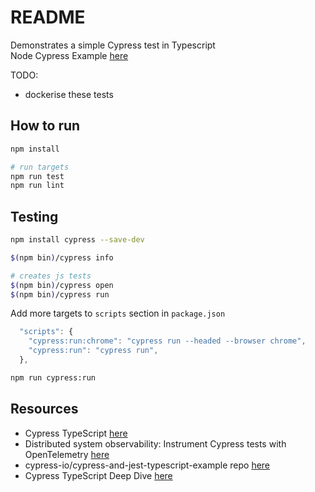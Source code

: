 # README

Demonstrates a simple Cypress test in Typescript  
Node Cypress Example [here](https://github.com/chrisguest75/nodejs_examples/tree/master/12_cypress)  

TODO:  

* dockerise these tests

## How to run

```sh
npm install

# run targets
npm run test
npm run lint
```

## Testing

```sh
npm install cypress --save-dev   

$(npm bin)/cypress info

# creates js tests
$(npm bin)/cypress open
$(npm bin)/cypress run
```

Add more targets to `scripts` section in `package.json`

```js
  "scripts": {
    "cypress:run:chrome": "cypress run --headed --browser chrome",
    "cypress:run": "cypress run",
  },
```

```sh
npm run cypress:run   
```

## Resources

* Cypress TypeScript [here](https://docs.cypress.io/guides/tooling/typescript-support#Install-TypeScript)  
* Distributed system observability: Instrument Cypress tests with OpenTelemetry [here](https://automationrhapsody.com/distributed-system-observability-instrument-cypress-tests-with-opentelemetry/)
* cypress-io/cypress-and-jest-typescript-example repo [here](https://github.com/cypress-io/cypress-and-jest-typescript-example)
* Cypress TypeScript Deep Dive [here](https://basarat.gitbook.io/typescript/intro-1/cypress)  
